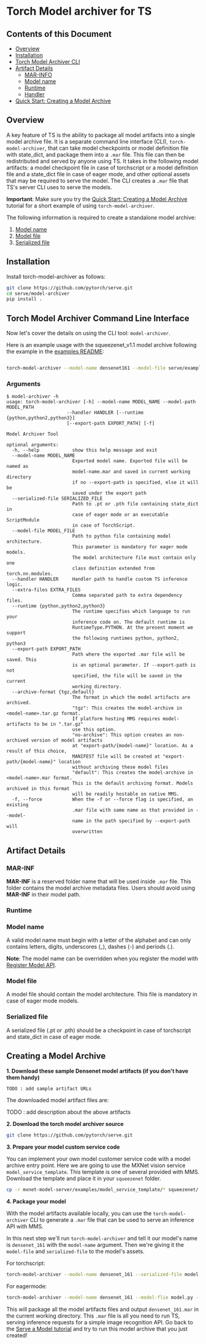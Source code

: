 # Torch Model archiver for TS

## Contents of this Document
* [Overview](#overview)
* [Installation](#installation)
* [Torch Model Archiver CLI](#torch-model-archiver-command-line-interface)
* [Artifact Details](#artifact-details)
    * [MAR-INFO](#mar-inf)
    * [Model name](#model-name)
    * [Runtime](#runtime)
    * [Handler](#handler)
* [Quick Start: Creating a Model Archive](#creating-a-model-archive)

## Overview

A key feature of TS is the ability to package all model artifacts into a single model archive file. It is a separate command line interface (CLI), `torch-model-archiver`, that can take model checkpoints or model definition file with state_dict, and package them into a `.mar` file. This file can then be redistributed and served by anyone using TS. It takes in the following model artifacts: a model checkpoint file in case of torchscript or a model definition file and a state_dict file in case of eager mode, and other optional assets that may be required to serve the model. The CLI creates a `.mar` file that TS's server CLI uses to serve the models.

**Important**: Make sure you try the [Quick Start: Creating a Model Archive](#creating-a-model-archive) tutorial for a short example of using `torch-model-archiver`.

The following information is required to create a standalone model archive:
1. [Model name](#model-name)
2. [Model file](#model-file)
2. [Serialized file](#serialized-file)

## Installation

Install torch-model-archiver as follows:

```bash
git clone https://github.com/pytorch/serve.git
cd serve/model-archiver
pip install .
```

## Torch Model Archiver Command Line Interface

Now let's cover the details on using the CLI tool: `model-archiver`.

Here is an example usage with the squeezenet_v1.1 model archive following the example in the [examples README](../examples/README.md):

```bash

torch-model-archiver --model-name densenet161 --model-file serve/examples/densenet_161/model.py --serialized-file densenet161-8d451a50.pth --extra-files serve/examples/index_to_name.json

```

### Arguments

```
$ model-archiver -h
usage: torch-model-archiver [-h] --model-name MODEL_NAME --model-path MODEL_PATH
                      --handler HANDLER [--runtime {python,python2,python3}]
                      [--export-path EXPORT_PATH] [-f]

Model Archiver Tool

optional arguments:
  -h, --help            show this help message and exit
  --model-name MODEL_NAME
                        Exported model name. Exported file will be named as
                        model-name.mar and saved in current working directory
                        if no --export-path is specified, else it will be
                        saved under the export path
  --serialized-file SERIALIZED_FILE
                        Path to .pt or .pth file containing state_dict in
                        case of eager mode or an executable ScriptModule
                        in case of TorchScript.
  --model-file MODEL_FILE
                        Path to python file containing model architecture.
                        This parameter is mandatory for eager mode models.
                        The model architecture file must contain only one
                        class definition extended from torch.nn.modules.
  --handler HANDLER     Handler path to handle custom TS inference logic.
  --extra-files EXTRA_FILES
                        Comma separated path to extra dependency files.
  --runtime {python,python2,python3}
                        The runtime specifies which language to run your
                        inference code on. The default runtime is
                        RuntimeType.PYTHON. At the present moment we support
                        the following runtimes python, python2, python3
  --export-path EXPORT_PATH
                        Path where the exported .mar file will be saved. This
                        is an optional parameter. If --export-path is not
                        specified, the file will be saved in the current
                        working directory.
  --archive-format {tgz,default}
                        The format in which the model artifacts are archived.
                        "tgz": This creates the model-archive in <model-name>.tar.gz format.
                        If platform hosting MMS requires model-artifacts to be in ".tar.gz"
                        use this option.
                        "no-archive": This option creates an non-archived version of model artifacts
                        at "export-path/{model-name}" location. As a result of this choice,
                        MANIFEST file will be created at "export-path/{model-name}" location
                        without archiving these model files
                        "default": This creates the model-archive in <model-name>.mar format.
                        This is the default archiving format. Models archived in this format
                        will be readily hostable on native MMS.
  -f, --force           When the -f or --force flag is specified, an existing
                        .mar file with same name as that provided in --model-
                        name in the path specified by --export-path will
                        overwritten
```

## Artifact Details

### MAR-INF
**MAR-INF** is a reserved folder name that will be used inside `.mar` file. This folder contains the model archive metadata files. Users should avoid using **MAR-INF** in their model path.

### Runtime

### Model name

A valid model name must begin with a letter of the alphabet and can only contains letters, digits, underscores (_), dashes (-) and periods (.).

**Note**: The model name can be overridden when you register the model with [Register Model API](../docs/management_api.md#register-a-model).

### Model file

A model file should contain the model architecture. This file is mandatory in case of eager mode models.

### Serialized file

A serialized file (.pt or .pth) should be a checkpoint in case of torchscript and state_dict in case of eager mode.


## Creating a Model Archive

**1. Download these sample Densenet model artifacts (if you don't have them handy)**

```bash
TODO : add sample artifact URLs
```

The downloaded model artifact files are:

TODO : add description about the above artifacts


**2. Download the torch model archiver source**
```bash
git clone https://github.com/pytorch/serve.git
```

**3. Prepare your model custom service code**

You can implement your own model customer service code with a model archive entry point.
Here we are going to use the MXNet vision service `model_service_template`.
This template is one of several provided with MMS.
Download the template and place it in your `squeezenet` folder.

```bash
cp -r mxnet-model-server/examples/model_service_template/* squeezenet/
```

**4. Package your model**

With the model artifacts available locally, you can use the `torch-model-archiver` CLI to generate a `.mar` file that can be used to serve an inference API with MMS.

In this next step we'll run `torch-model-archiver` and tell it our model's name is `densenet_161` with the `model-name` argument. Then we're giving it the `model-file` and `serialized-file` to the model's assets.

For torchscript:
```bash
torch-model-archiver --model-name densenet_161 --serialized-file model.pt
```

For eagermode:
```bash
torch-model-archiver --model-name densenet_161 --model-flie model.py --serialized-file model.pt
```

This will package all the model artifacts files and output `densenet_161.mar` in the current working directory. This `.mar` file is all you need to run TS, serving inference requests for a simple image recognition API. Go back to the [Serve a Model tutorial](../README.md#serve-a-model) and try to run this model archive that you just created!
